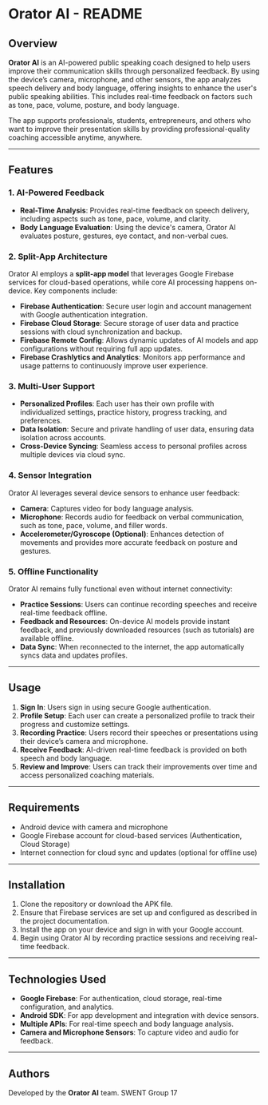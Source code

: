 # Orator AI - README

## Overview

**Orator AI** is an AI-powered public speaking coach designed to help users improve their communication skills through personalized feedback. By using the device’s camera, microphone, and other sensors, the app analyzes speech delivery and body language, offering insights to enhance the user's public speaking abilities. This includes real-time feedback on factors such as tone, pace, volume, posture, and body language.

The app supports professionals, students, entrepreneurs, and others who want to improve their presentation skills by providing professional-quality coaching accessible anytime, anywhere.

---

## Features

### 1. **AI-Powered Feedback**
- **Real-Time Analysis**: Provides real-time feedback on speech delivery, including aspects such as tone, pace, volume, and clarity.
- **Body Language Evaluation**: Using the device's camera, Orator AI evaluates posture, gestures, eye contact, and non-verbal cues.

### 2. **Split-App Architecture**
Orator AI employs a **split-app model** that leverages Google Firebase services for cloud-based operations, while core AI processing happens on-device. Key components include:
- **Firebase Authentication**: Secure user login and account management with Google authentication integration.
- **Firebase Cloud Storage**: Secure storage of user data and practice sessions with cloud synchronization and backup.
- **Firebase Remote Config**: Allows dynamic updates of AI models and app configurations without requiring full app updates.
- **Firebase Crashlytics and Analytics**: Monitors app performance and usage patterns to continuously improve user experience.

### 3. **Multi-User Support**
- **Personalized Profiles**: Each user has their own profile with individualized settings, practice history, progress tracking, and preferences.
- **Data Isolation**: Secure and private handling of user data, ensuring data isolation across accounts.
- **Cross-Device Syncing**: Seamless access to personal profiles across multiple devices via cloud sync.

### 4. **Sensor Integration**
Orator AI leverages several device sensors to enhance user feedback:
- **Camera**: Captures video for body language analysis.
- **Microphone**: Records audio for feedback on verbal communication, such as tone, pace, volume, and filler words.
- **Accelerometer/Gyroscope (Optional)**: Enhances detection of movements and provides more accurate feedback on posture and gestures.

### 5. **Offline Functionality**
Orator AI remains fully functional even without internet connectivity:
- **Practice Sessions**: Users can continue recording speeches and receive real-time feedback offline.
- **Feedback and Resources**: On-device AI models provide instant feedback, and previously downloaded resources (such as tutorials) are available offline.
- **Data Sync**: When reconnected to the internet, the app automatically syncs data and updates profiles.

---

## Usage

1. **Sign In**: Users sign in using secure Google authentication.
2. **Profile Setup**: Each user can create a personalized profile to track their progress and customize settings.
3. **Recording Practice**: Users record their speeches or presentations using their device’s camera and microphone.
4. **Receive Feedback**: AI-driven real-time feedback is provided on both speech and body language.
5. **Review and Improve**: Users can track their improvements over time and access personalized coaching materials.

---

## Requirements

- Android device with camera and microphone
- Google Firebase account for cloud-based services (Authentication, Cloud Storage)
- Internet connection for cloud sync and updates (optional for offline use)

---

## Installation

1. Clone the repository or download the APK file.
2. Ensure that Firebase services are set up and configured as described in the project documentation.
3. Install the app on your device and sign in with your Google account.
4. Begin using Orator AI by recording practice sessions and receiving real-time feedback.

---

## Technologies Used

- **Google Firebase**: For authentication, cloud storage, real-time configuration, and analytics.
- **Android SDK**: For app development and integration with device sensors.
- **Multiple APIs**: For real-time speech and body language analysis.
- **Camera and Microphone Sensors**: To capture video and audio for feedback.

---

## Authors

Developed by the **Orator AI** team.
SWENT Group 17 
